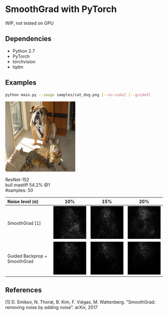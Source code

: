 # SmoothGrad with PyTorch
WIP, not tested on GPU

## Dependencies

* Python 2.7
* PyTorch
* torchvision
* tqdm

## Examples

```bash
python main.py --image samples/cat_dog.png [--no-cuda] [--guided]
```

![](samples/cat_dog.png)

ResNet-152<br>
bull mastiff 54.2% @1<br>
#samples: 50

|Noise level (σ)|10%|15%|20%|
|:-|:-:|:-:|:-:|
|SmoothGrad [1]|![](samples/bull_mastiff_10.gif)|![](samples/bull_mastiff_15.gif)|![](samples/bull_mastiff_20.gif)|
|Guided Backprop + SmoothGrad|![](samples/bull_mastiff_10_guided.gif)|![](samples/bull_mastiff_15_guided.gif)|![](samples/bull_mastiff_20_guided.gif)|
## References
\[1\] D. Smikov, N. Thorat, B. Kim, F. Viégas, M. Wattenberg. "SmoothGrad: removing noise by adding noise". arXiv, 2017<br>
